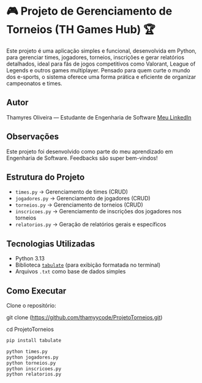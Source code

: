 # 🎮 Projeto de Gerenciamento de Torneios (TH Games Hub) 🏆

Este projeto é uma aplicação simples e funcional, desenvolvida em Python, para gerenciar times, jogadores, torneios, inscrições e gerar relatórios detalhados, ideal para fãs de jogos competitivos como Valorant, League of Legends e outros games multiplayer. Pensado para quem curte o mundo dos e-sports, o sistema oferece uma forma prática e eficiente de organizar campeonatos e times.

## Autor
Thamyres Oliveira — Estudante de Engenharia de Software
[Meu LinkedIn](https://www.linkedin.com/in/thamyres-oliveira-112820357)

## Observações
Este projeto foi desenvolvido como parte do meu aprendizado em Engenharia de Software.
Feedbacks são super bem-vindos!


## Estrutura do Projeto

- `times.py` → Gerenciamento de times (CRUD)
- `jogadores.py` → Gerenciamento de jogadores (CRUD)
- `torneios.py` → Gerenciamento de torneios (CRUD)
- `inscricoes.py` → Gerenciamento de inscrições dos jogadores nos torneios
- `relatorios.py` → Geração de relatórios gerais e específicos

## Tecnologias Utilizadas

- Python 3.13
- Biblioteca [`tabulate`](https://pypi.org/project/tabulate/) (para exibição formatada no terminal)
- Arquivos `.txt` como base de dados simples

## Como Executar

Clone o repositório:

git clone (https://github.com/thamyycode/ProjetoTorneios.git)

cd ProjetoTorneios

```bash
pip install tabulate

python times.py
python jogadores.py
python torneios.py
python inscricoes.py
python relatorios.py

